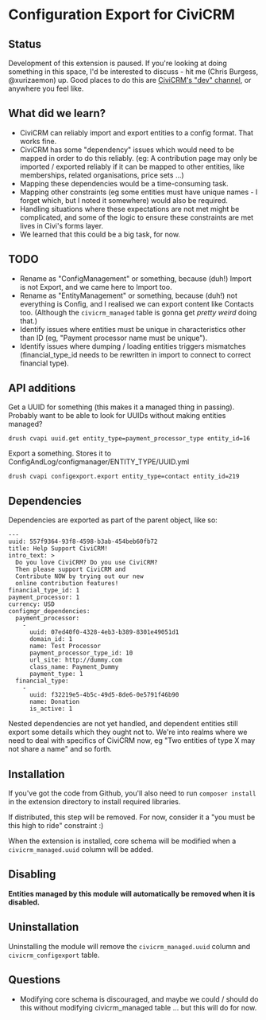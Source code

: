 # Configuration Export for CiviCRM

## Status

Development of this extension is paused. If you're looking at doing something in this space, I'd be interested to discuss - hit me (Chris Burgess, @xurizaemon) up. Good places to do this are [CiviCRM's "dev" channel](https://chat.civicrm.org/civicrm/channels/dev), or anywhere you feel like.

## What did we learn?

* CiviCRM can reliably import and export entities to a config format. That works fine.
* CiviCRM has some "dependency" issues which would need to be mapped in order to do this reliably. (eg: A contribution page may only be imported / exported reliably if it can be mapped to other entities, like memberships, related organisations, price sets ...)
* Mapping these dependencies would be a time-consuming task.
* Mapping other constraints (eg some entities must have unique names - I forget which, but I noted it somewhere) would also be required.
* Handling situations where these expectations are not met might be complicated, and some of the logic to ensure these constraints are met lives in Civi's forms layer.
* We learned that this could be a big task, for now.

## TODO

* Rename as "ConfigManagement" or something, because (duh!) Import is not Export, and we came here to Import too.
* Rename as "EntityManagement" or something, because (duh!) not everything is Config, and I realised we can export content like Contacts too. (Although the `civicrm_managed` table is gonna get *pretty weird* doing that.)
* Identify issues where entities must be unique in characteristics other than ID (eg, "Payment processor name must be unique").
* Identify issues where dumping / loading entities triggers mismatches (financial_type_id needs to be rewritten in import to connect to correct financial type).

## API additions

Get a UUID for something (this makes it a managed thing in passing). Probably want to be able to look for UUIDs without making entities managed?

    drush cvapi uuid.get entity_type=payment_processor_type entity_id=16

Export a something. Stores it to ConfigAndLog/configmanager/ENTITY_TYPE/UUID.yml

    drush cvapi configexport.export entity_type=contact entity_id=219

## Dependencies

Dependencies are exported as part of the parent object, like so:

    ---
    uuid: 557f9364-93f8-4598-b3ab-454beb60fb72
    title: Help Support CiviCRM!
    intro_text: >
      Do you love CiviCRM? Do you use CiviCRM?
      Then please support CiviCRM and
      Contribute NOW by trying out our new
      online contribution features!
    financial_type_id: 1
    payment_processor: 1
    currency: USD
    configmgr_dependencies:
      payment_processor:
        -
          uuid: 07ed40f0-4328-4eb3-b389-8301e49051d1
          domain_id: 1
          name: Test Processor
          payment_processor_type_id: 10
          url_site: http://dummy.com
          class_name: Payment_Dummy
          payment_type: 1
      financial_type:
        -
          uuid: f32219e5-4b5c-49d5-8de6-0e5791f46b90
          name: Donation
          is_active: 1

Nested dependencies are not yet handled, and dependent entities still export some details which they ought not to. We're into realms where we need to deal with specifics of CiviCRM now, eg "Two entities of type X may not share a name" and so forth.

## Installation

If you've got the code from Github, you'll also need to run `composer install` in the extension directory to install required libraries.

If distributed, this step will be removed. For now, consider it a "you must be this high to ride" constraint :)

When the extension is installed, core schema will be modified when a `civicrm_managed.uuid` column will be added.

## Disabling

**Entities managed by this module will automatically be removed when it is disabled.**

## Uninstallation

Uninstalling the module will remove the `civicrm_managed.uuid` column and `civicrm_configexport` table.

## Questions

* Modifying core schema is discouraged, and maybe we could / should do this without modifying civicrm_managed table ... but this will do for now.
